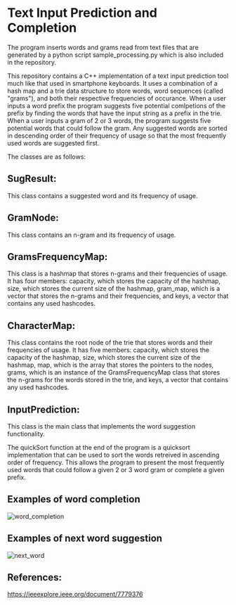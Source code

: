 # Text Input Prediction and Completion
The program inserts words and grams read from text files that are generated by a python script sample_processing.py which is also included in the repository. 

This repository contains a C++ implementation of a text input prediction tool much like that used in smartphone keyboards. It uses a combination of a hash map and a trie data structure to store words, word sequences (called "grams"), and both their respective frequencies of occurance.  When a user inputs a word prefix the program suggests five potential comlpetions of the prefix by finding the words that have the input string as a prefix in the trie.  When a user inputs a gram of 2 or 3 words, the program suggests five potential words that could follow the gram.  Any suggested words are sorted in descending order of their frequency of usage so that the most frequently used words are suggested first.

The classes are as follows:

## SugResult:
This class contains a suggested word and its frequency of usage.

## GramNode:
This class contains an n-gram and its frequency of usage.

## GramsFrequencyMap:
This class is a hashmap that stores n-grams and their frequencies of usage. It has four members: capacity, which stores the capacity of the hashmap, size, which stores the current size of the hashmap, gram_map, which is a vector that stores the n-grams and their frequencies, and keys, a vector that contains any used hashcodes.

## CharacterMap:
This class contains the root node of the trie that stores words and their frequencies of usage. It has five members: capacity, which stores the capacity of the hashmap, size, which stores the current size of the hashmap, map, which is the array that stores the pointers to the nodes, grams, which is an instance of the GramsFrequencyMap class that stores the n-grams for the words stored in the trie, and keys, a vector that contains any used hashcodes.

## InputPrediction:
This class is the main class that implements the word suggestion functionality.

The quickSort function at the end of the program is a quicksort implementation that can be used to sort the words retreived in ascending order of frequency. This allows the program to present the most frequently used words that could follow a given 2 or 3 word gram or complete a given prefix.

## Examples of word completion
![word_completion](https://user-images.githubusercontent.com/65480784/207206644-1555e45a-3933-40af-8e11-89cdf38e026d.PNG)

## Examples of next word suggestion
![next_word](https://user-images.githubusercontent.com/65480784/207206655-d9d0133e-496e-4d9a-b891-d559b6f9757e.PNG)


## References:
https://ieeexplore.ieee.org/document/7779376
